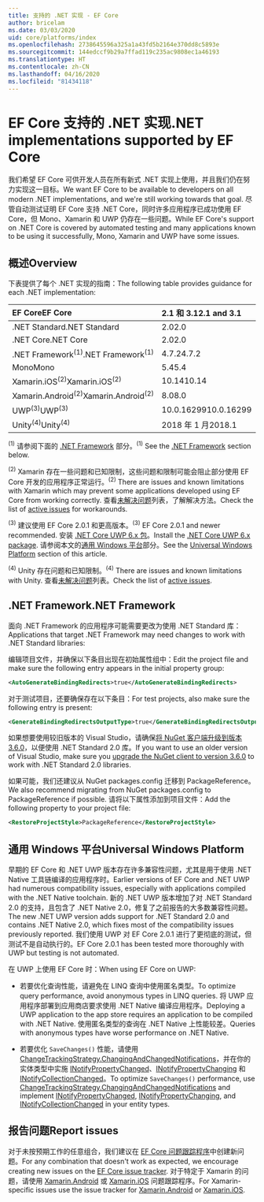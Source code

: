 ```yaml
---
title: 支持的 .NET 实现 - EF Core
author: bricelam
ms.date: 03/03/2020
uid: core/platforms/index
ms.openlocfilehash: 2738645596a325a1a43fd5b2164e370dd8c5893e
ms.sourcegitcommit: 144edccf9b29a7ffad119c235ac9808ec1a46193
ms.translationtype: HT
ms.contentlocale: zh-CN
ms.lasthandoff: 04/16/2020
ms.locfileid: "81434118"
---
```

# <a name="net-implementations-supported-by-ef-core"></a><span data-ttu-id="5e28d-102">EF Core 支持的 .NET 实现</span><span class="sxs-lookup"><span data-stu-id="5e28d-102">.NET implementations supported by EF Core</span></span>

<span data-ttu-id="5e28d-103">我们希望 EF Core 可供开发人员在所有新式 .NET 实现上使用，并且我们仍在努力实现这一目标。</span><span class="sxs-lookup"><span data-stu-id="5e28d-103">We want EF Core to be available to developers on all modern .NET implementations, and we're still working towards that goal.</span></span> <span data-ttu-id="5e28d-104">尽管自动测试证明 EF Core 支持 .NET Core，同时许多应用程序已成功使用 EF Core，但 Mono、Xamarin 和 UWP 仍存在一些问题。</span><span class="sxs-lookup"><span data-stu-id="5e28d-104">While EF Core's support on .NET Core is covered by automated testing and many applications known to be using it successfully, Mono, Xamarin and UWP have some issues.</span></span>

## <a name="overview"></a><span data-ttu-id="5e28d-105">概述</span><span class="sxs-lookup"><span data-stu-id="5e28d-105">Overview</span></span>

<span data-ttu-id="5e28d-106">下表提供了每个 .NET 实现的指南：</span><span class="sxs-lookup"><span data-stu-id="5e28d-106">The following table provides guidance for each .NET implementation:</span></span>

| <span data-ttu-id="5e28d-107">EF Core</span><span class="sxs-lookup"><span data-stu-id="5e28d-107">EF Core</span></span>                       | <span data-ttu-id="5e28d-108">2.1 和 3.1</span><span class="sxs-lookup"><span data-stu-id="5e28d-108">2.1 and 3.1</span></span> |
|:------------------------------|:------------|
| <span data-ttu-id="5e28d-109">.NET Standard</span><span class="sxs-lookup"><span data-stu-id="5e28d-109">.NET Standard</span></span>                 | <span data-ttu-id="5e28d-110">2.0</span><span class="sxs-lookup"><span data-stu-id="5e28d-110">2.0</span></span>         |
| <span data-ttu-id="5e28d-111">.NET Core</span><span class="sxs-lookup"><span data-stu-id="5e28d-111">.NET Core</span></span>                     | <span data-ttu-id="5e28d-112">2.0</span><span class="sxs-lookup"><span data-stu-id="5e28d-112">2.0</span></span>         |
| <span data-ttu-id="5e28d-113">.NET Framework<sup>(1)</sup></span><span class="sxs-lookup"><span data-stu-id="5e28d-113">.NET Framework<sup>(1)</sup></span></span>  | <span data-ttu-id="5e28d-114">4.7.2</span><span class="sxs-lookup"><span data-stu-id="5e28d-114">4.7.2</span></span>       |
| <span data-ttu-id="5e28d-115">Mono</span><span class="sxs-lookup"><span data-stu-id="5e28d-115">Mono</span></span>                          | <span data-ttu-id="5e28d-116">5.4</span><span class="sxs-lookup"><span data-stu-id="5e28d-116">5.4</span></span>         |
| <span data-ttu-id="5e28d-117">Xamarin.iOS<sup>(2)</sup></span><span class="sxs-lookup"><span data-stu-id="5e28d-117">Xamarin.iOS<sup>(2)</sup></span></span>     | <span data-ttu-id="5e28d-118">10.14</span><span class="sxs-lookup"><span data-stu-id="5e28d-118">10.14</span></span>       |
| <span data-ttu-id="5e28d-119">Xamarin.Android<sup>(2)</sup></span><span class="sxs-lookup"><span data-stu-id="5e28d-119">Xamarin.Android<sup>(2)</sup></span></span> | <span data-ttu-id="5e28d-120">8.0</span><span class="sxs-lookup"><span data-stu-id="5e28d-120">8.0</span></span>         |
| <span data-ttu-id="5e28d-121">UWP<sup>(3)</sup></span><span class="sxs-lookup"><span data-stu-id="5e28d-121">UWP<sup>(3)</sup></span></span>             | <span data-ttu-id="5e28d-122">10.0.16299</span><span class="sxs-lookup"><span data-stu-id="5e28d-122">10.0.16299</span></span>  |
| <span data-ttu-id="5e28d-123">Unity<sup>(4)</sup></span><span class="sxs-lookup"><span data-stu-id="5e28d-123">Unity<sup>(4)</sup></span></span>           | <span data-ttu-id="5e28d-124">2018 年 1 月</span><span class="sxs-lookup"><span data-stu-id="5e28d-124">2018.1</span></span>      |

<span data-ttu-id="5e28d-125"><sup>(1)</sup> 请参阅下面的 [.NET Framework](#net-framework) 部分。</span><span class="sxs-lookup"><span data-stu-id="5e28d-125"><sup>(1)</sup> See the [.NET Framework](#net-framework) section below.</span></span>

<span data-ttu-id="5e28d-126"><sup>(2)</sup> Xamarin 存在一些问题和已知限制，这些问题和限制可能会阻止部分使用 EF Core 开发的应用程序正常运行。</span><span class="sxs-lookup"><span data-stu-id="5e28d-126"><sup>(2)</sup> There are issues and known limitations with Xamarin which may prevent some applications developed using EF Core from working correctly.</span></span> <span data-ttu-id="5e28d-127">查看[未解决问题](https://github.com/aspnet/entityframeworkCore/issues?q=is%3Aopen+is%3Aissue+label%3Aarea-xamarin)列表，了解解决方法。</span><span class="sxs-lookup"><span data-stu-id="5e28d-127">Check the list of [active issues](https://github.com/aspnet/entityframeworkCore/issues?q=is%3Aopen+is%3Aissue+label%3Aarea-xamarin) for workarounds.</span></span>

<span data-ttu-id="5e28d-128"><sup>(3)</sup> 建议使用 EF Core 2.0.1 和更高版本。</span><span class="sxs-lookup"><span data-stu-id="5e28d-128"><sup>(3)</sup> EF Core 2.0.1 and newer recommended.</span></span> <span data-ttu-id="5e28d-129">安装 [.NET Core UWP 6.x 包](https://www.nuget.org/packages/Microsoft.NETCore.UniversalWindowsPlatform/)。</span><span class="sxs-lookup"><span data-stu-id="5e28d-129">Install the [.NET Core UWP 6.x package](https://www.nuget.org/packages/Microsoft.NETCore.UniversalWindowsPlatform/).</span></span> <span data-ttu-id="5e28d-130">请参阅本文的[通用 Windows 平台](#universal-windows-platform)部分。</span><span class="sxs-lookup"><span data-stu-id="5e28d-130">See the [Universal Windows Platform](#universal-windows-platform) section of this article.</span></span>

<span data-ttu-id="5e28d-131"><sup>(4)</sup> Unity 存在问题和已知限制。</span><span class="sxs-lookup"><span data-stu-id="5e28d-131"><sup>(4)</sup> There are issues and known limitations with Unity.</span></span> <span data-ttu-id="5e28d-132">查看[未解决问题](https://github.com/aspnet/entityframeworkCore/issues?q=is%3Aopen+is%3Aissue+label%3Aarea-unity)列表。</span><span class="sxs-lookup"><span data-stu-id="5e28d-132">Check the list of [active issues](https://github.com/aspnet/entityframeworkCore/issues?q=is%3Aopen+is%3Aissue+label%3Aarea-unity).</span></span>

## <a name="net-framework"></a><span data-ttu-id="5e28d-133">.NET Framework</span><span class="sxs-lookup"><span data-stu-id="5e28d-133">.NET Framework</span></span>

<span data-ttu-id="5e28d-134">面向 .NET Framework 的应用程序可能需要更改为使用 .NET Standard 库：</span><span class="sxs-lookup"><span data-stu-id="5e28d-134">Applications that target .NET Framework may need changes to work with .NET Standard libraries:</span></span>

<span data-ttu-id="5e28d-135">编辑项目文件，并确保以下条目出现在初始属性组中：</span><span class="sxs-lookup"><span data-stu-id="5e28d-135">Edit the project file and make sure the following entry appears in the initial property group:</span></span>

``` xml
<AutoGenerateBindingRedirects>true</AutoGenerateBindingRedirects>
```

<span data-ttu-id="5e28d-136">对于测试项目，还要确保存在以下条目：</span><span class="sxs-lookup"><span data-stu-id="5e28d-136">For test projects, also make sure the following entry is present:</span></span>

``` xml
<GenerateBindingRedirectsOutputType>true</GenerateBindingRedirectsOutputType>
```

<span data-ttu-id="5e28d-137">如果想要使用较旧版本的 Visual Studio，请确保[将 NuGet 客户端升级到版本 3.6.0](https://www.nuget.org/downloads)，以便使用 .NET Standard 2.0 库。</span><span class="sxs-lookup"><span data-stu-id="5e28d-137">If you want to use an older version of Visual Studio, make sure you [upgrade the NuGet client to version 3.6.0](https://www.nuget.org/downloads) to work with .NET Standard 2.0 libraries.</span></span>

<span data-ttu-id="5e28d-138">如果可能，我们还建议从 NuGet packages.config 迁移到 PackageReference。</span><span class="sxs-lookup"><span data-stu-id="5e28d-138">We also recommend migrating from NuGet packages.config to PackageReference if possible.</span></span> <span data-ttu-id="5e28d-139">请将以下属性添加到项目文件：</span><span class="sxs-lookup"><span data-stu-id="5e28d-139">Add the following property to your project file:</span></span>

``` xml
<RestoreProjectStyle>PackageReference</RestoreProjectStyle>
```

## <a name="universal-windows-platform"></a><span data-ttu-id="5e28d-140">通用 Windows 平台</span><span class="sxs-lookup"><span data-stu-id="5e28d-140">Universal Windows Platform</span></span>

<span data-ttu-id="5e28d-141">早期的 EF Core 和 .NET UWP 版本存在许多兼容性问题，尤其是用于使用 .NET Native 工具链编译的应用程序时。</span><span class="sxs-lookup"><span data-stu-id="5e28d-141">Earlier versions of EF Core and .NET UWP had numerous compatibility issues, especially with applications compiled with the .NET Native toolchain.</span></span> <span data-ttu-id="5e28d-142">新的 .NET UWP 版本增加了对 .NET Standard 2.0 的支持，且包含了 .NET Native 2.0，修复了之前报告的大多数兼容性问题。</span><span class="sxs-lookup"><span data-stu-id="5e28d-142">The new .NET UWP version adds support for .NET Standard 2.0 and contains .NET Native 2.0, which fixes most of the compatibility issues previously reported.</span></span> <span data-ttu-id="5e28d-143">我们使用 UWP 对 EF Core 2.0.1 进行了更彻底的测试，但测试不是自动执行的。</span><span class="sxs-lookup"><span data-stu-id="5e28d-143">EF Core 2.0.1 has been tested more thoroughly with UWP but testing is not automated.</span></span>

<span data-ttu-id="5e28d-144">在 UWP 上使用 EF Core 时：</span><span class="sxs-lookup"><span data-stu-id="5e28d-144">When using EF Core on UWP:</span></span>

* <span data-ttu-id="5e28d-145">若要优化查询性能，请避免在 LINQ 查询中使用匿名类型。</span><span class="sxs-lookup"><span data-stu-id="5e28d-145">To optimize query performance, avoid anonymous types in LINQ queries.</span></span> <span data-ttu-id="5e28d-146">将 UWP 应用程序部署到应用商店要求使用 .NET Native 编译应用程序。</span><span class="sxs-lookup"><span data-stu-id="5e28d-146">Deploying a UWP application to the app store requires an application to be compiled with .NET Native.</span></span> <span data-ttu-id="5e28d-147">使用匿名类型的查询在 .NET Native 上性能较差。</span><span class="sxs-lookup"><span data-stu-id="5e28d-147">Queries with anonymous types have worse performance on .NET Native.</span></span>

* <span data-ttu-id="5e28d-148">若要优化 `SaveChanges()` 性能，请使用 [ChangeTrackingStrategy.ChangingAndChangedNotifications](/dotnet/api/microsoft.entityframeworkcore.changetrackingstrategy)，并在你的实体类型中实施 [INotifyPropertyChanged](https://msdn.microsoft.com/library/system.componentmodel.inotifypropertychanged.aspx)、[INotifyPropertyChanging](https://msdn.microsoft.com/library/system.componentmodel.inotifypropertychanging.aspx) 和 [INotifyCollectionChanged](https://msdn.microsoft.com/library/system.collections.specialized.inotifycollectionchanged.aspx)。</span><span class="sxs-lookup"><span data-stu-id="5e28d-148">To optimize `SaveChanges()` performance, use [ChangeTrackingStrategy.ChangingAndChangedNotifications](/dotnet/api/microsoft.entityframeworkcore.changetrackingstrategy) and implement [INotifyPropertyChanged](https://msdn.microsoft.com/library/system.componentmodel.inotifypropertychanged.aspx), [INotifyPropertyChanging](https://msdn.microsoft.com/library/system.componentmodel.inotifypropertychanging.aspx), and [INotifyCollectionChanged](https://msdn.microsoft.com/library/system.collections.specialized.inotifycollectionchanged.aspx) in your entity types.</span></span>

## <a name="report-issues"></a><span data-ttu-id="5e28d-149">报告问题</span><span class="sxs-lookup"><span data-stu-id="5e28d-149">Report issues</span></span>

<span data-ttu-id="5e28d-150">对于未按预期工作的任意组合，我们建议在 [EF Core 问题跟踪程序](https://github.com/aspnet/entityframeworkcore/issues/new)中创建新问题。</span><span class="sxs-lookup"><span data-stu-id="5e28d-150">For any combination that doesn't work as expected, we encourage creating new issues on the [EF Core issue tracker](https://github.com/aspnet/entityframeworkcore/issues/new).</span></span> <span data-ttu-id="5e28d-151">对于特定于 Xamarin 的问题，请使用 [Xamarin.Android](https://github.com/xamarin/xamarin-android/issues/new) 或 [Xamarin.iOS](https://github.com/xamarin/xamarin-macios/issues/new) 问题跟踪程序。</span><span class="sxs-lookup"><span data-stu-id="5e28d-151">For Xamarin-specific issues use the issue tracker for [Xamarin.Android](https://github.com/xamarin/xamarin-android/issues/new) or [Xamarin.iOS](https://github.com/xamarin/xamarin-macios/issues/new).</span></span>
